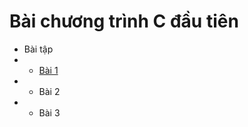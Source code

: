 # Bài chương trình C đầu tiên
* Bài tập
* * [Bài 1](https://www.jdoodle.com/c-online-compiler/)
* * Bài 2
* * Bài 3
